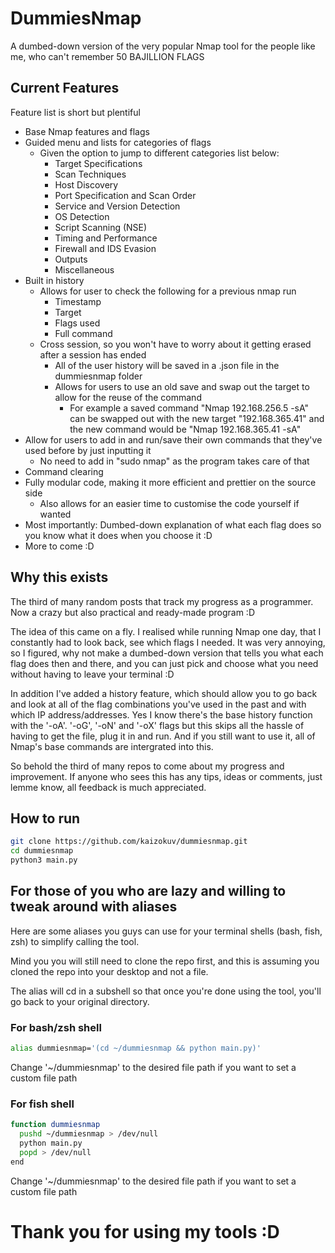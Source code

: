 # DummiesNmap

A dumbed-down version of the very popular Nmap tool for the people like me, who can't remember 50 BAJILLION FLAGS

## Current Features
Feature list is short but plentiful
- Base Nmap features and flags
- Guided menu and lists for categories of flags
  - Given the option to jump to different categories list below:
    - Target Specifications
    - Scan Techniques
    - Host Discovery
    - Port Specification and Scan Order
    - Service and Version Detection
    - OS Detection
    - Script Scanning (NSE)
    - Timing and Performance
    - Firewall and IDS Evasion
    - Outputs
    - Miscellaneous
- Built in history
  - Allows for user to check the following for a previous nmap run
    - Timestamp
    - Target
    - Flags used
    - Full command
  - Cross session, so you won't have to worry about it getting erased after a session has ended
    - All of the user history will be saved in a .json file in the dummiesnmap folder
    - Allows for users to use an old save and swap out the target to allow for the reuse of the command
      - For example a saved command "Nmap 192.168.256.5 -sA" can be swapped out with the new target "192.168.365.41" and the new command would be "Nmap 192.168.365.41 -sA"
- Allow for users to add in and run/save their own commands that they've used before by just inputting it
  - No need to add in "sudo nmap" as the program takes care of that
- Command clearing
- Fully modular code, making it more efficient and prettier on the source side
  - Also allows for an easier time to customise the code yourself if wanted
- Most importantly: Dumbed-down explanation of what each flag does so you know what it does when you choose it :D
- More to come :D

## Why this exists
The third of many random posts that track my progress as a programmer. Now a crazy but also practical and ready-made program :D

The idea of this came on a fly. I realised while running Nmap one day, that I constantly had to look back, see which flags I needed. It was very annoying, so I figured, why not make a dumbed-down version that tells you what each flag does then and there, and you can just pick and choose what you need without having to leave your terminal :D

In addition I've added a history feature, which should allow you to go back and look at all of the flag combinations you've used in the past and with which IP address/addresses. Yes I know there's the base history function with the '-oA'. '-oG', '-oN' and '-oX' flags but this skips all the hassle of having to get the file, plug it in and run. And if you still want to use it, all of Nmap's base commands are intergrated into this.

So behold the third of many repos to come about my progress and improvement. If anyone who sees this has any tips, ideas or comments, just lemme know, all feedback is much appreciated.

## How to run
```bash
git clone https://github.com/kaizokuv/dummiesnmap.git
cd dummiesnmap
python3 main.py
```

## For those of you who are lazy and willing to tweak around with aliases
Here are some aliases you guys can use for your terminal shells (bash, fish, zsh) to simplify calling the tool. 

Mind you you will still need to clone the repo first, and this is assuming you cloned the repo into your desktop and not a file. 

The alias will cd in a subshell so that once you're done using the tool, you'll go back to your original directory.

### For bash/zsh shell
```bash
alias dummiesnmap='(cd ~/dummiesnmap && python main.py)'
```
Change '~/dummiesnmap' to the desired file path if you want to set a custom file path

### For fish shell
```bash
function dummiesnmap
  pushd ~/dummiesnmap > /dev/null
  python main.py
  popd > /dev/null
end
```
Change '~/dummiesnmap' to the desired file path if you want to set a custom file path


# Thank you for using my tools :D
